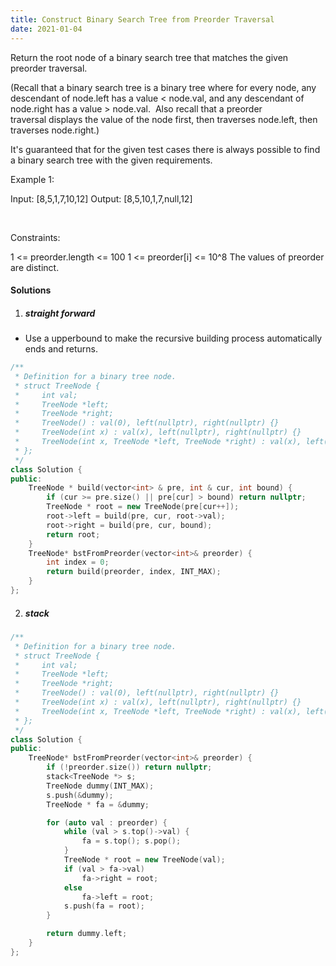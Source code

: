 ```yaml
---
title: Construct Binary Search Tree from Preorder Traversal
date: 2021-01-04
---
```

Return the root node of a binary search tree that matches the given preorder traversal.

(Recall that a binary search tree is a binary tree where for every node, any descendant of node.left has a value < node.val, and any descendant of node.right has a value > node.val.  Also recall that a preorder traversal displays the value of the node first, then traverses node.left, then traverses node.right.)

It's guaranteed that for the given test cases there is always possible to find a binary search tree with the given requirements.

Example 1:

Input: [8,5,1,7,10,12]
Output: [8,5,10,1,7,null,12]

 

Constraints:

1 <= preorder.length <= 100
1 <= preorder[i] <= 10^8
The values of preorder are distinct.

#### Solutions

1. ##### straight forward

- Use a upperbound to make the recursive building process automatically ends and returns.

```cpp
/**
 * Definition for a binary tree node.
 * struct TreeNode {
 *     int val;
 *     TreeNode *left;
 *     TreeNode *right;
 *     TreeNode() : val(0), left(nullptr), right(nullptr) {}
 *     TreeNode(int x) : val(x), left(nullptr), right(nullptr) {}
 *     TreeNode(int x, TreeNode *left, TreeNode *right) : val(x), left(left), right(right) {}
 * };
 */
class Solution {
public:
    TreeNode * build(vector<int> & pre, int & cur, int bound) {
        if (cur >= pre.size() || pre[cur] > bound) return nullptr;
        TreeNode * root = new TreeNode(pre[cur++]);
        root->left = build(pre, cur, root->val);
        root->right = build(pre, cur, bound);
        return root;
    }
    TreeNode* bstFromPreorder(vector<int>& preorder) {
        int index = 0;
        return build(preorder, index, INT_MAX);
    }
};
```

2. ##### stack

```cpp
/**
 * Definition for a binary tree node.
 * struct TreeNode {
 *     int val;
 *     TreeNode *left;
 *     TreeNode *right;
 *     TreeNode() : val(0), left(nullptr), right(nullptr) {}
 *     TreeNode(int x) : val(x), left(nullptr), right(nullptr) {}
 *     TreeNode(int x, TreeNode *left, TreeNode *right) : val(x), left(left), right(right) {}
 * };
 */
class Solution {
public:
    TreeNode* bstFromPreorder(vector<int>& preorder) {
        if (!preorder.size()) return nullptr;
        stack<TreeNode *> s;
        TreeNode dummy(INT_MAX);
        s.push(&dummy);
        TreeNode * fa = &dummy;

        for (auto val : preorder) {
            while (val > s.top()->val) {
                fa = s.top(); s.pop();
            }
            TreeNode * root = new TreeNode(val);
            if (val > fa->val)
                fa->right = root;
            else
                fa->left = root;
            s.push(fa = root);
        }

        return dummy.left;
    }
};
```